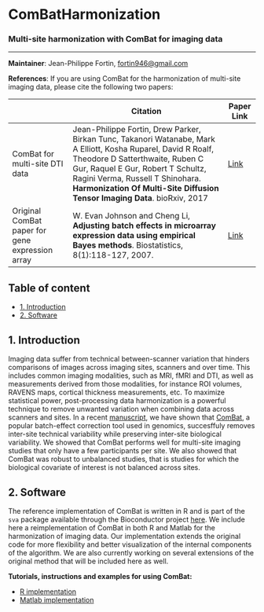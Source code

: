 # ComBatHarmonization
### Multi-site harmonization with ComBat for imaging data

--------
**Maintainer**: Jean-Philippe Fortin, fortin946@gmail.com

**References**: If you are using ComBat for the harmonization of multi-site imaging data, please cite the following two papers:

|       | Citation     | Paper Link
| -------------  | -------------  | -------------  |
| ComBat for multi-site DTI data    | Jean-Philippe Fortin, Drew Parker, Birkan Tunc, Takanori Watanabe, Mark A Elliott, Kosha Ruparel, David R Roalf, Theodore D Satterthwaite, Ruben C Gur, Raquel E Gur, Robert T Schultz, Ragini Verma, Russell T Shinohara. **Harmonization Of Multi-Site Diffusion Tensor Imaging Data**. bioRxiv, 2017  |[Link](http://biorxiv.org/content/early/2017/03/22/116541)| 
| Original ComBat paper for gene expression array    |  W. Evan Johnson and Cheng Li, **Adjusting batch effects in microarray expression data using empirical Bayes methods**. Biostatistics, 8(1):118-127, 2007.      | [Link](https://academic.oup.com/biostatistics/article/8/1/118/252073/Adjusting-batch-effects-in-microarray-expression) |


## Table of content
- [1. Introduction](#id-section1)
- [2. Software](#id-section2)

<div id='id-section1'/>

## 1. Introduction

Imaging data suffer from technical between-scanner variation that hinders comparisons of images across imaging sites, scanners and over time. This includes common imaging modalities, such as MRI, fMRI and DTI, as well as measurements derived from those modalities, for instance ROI volumes, RAVENS maps, cortical thickness measurements, etc. To maximize statistical power, post-processing data harmonization is a powerful technique to remove unwanted variation when combining data across scanners and sites. In a recent [manuscript](http://biorxiv.org/content/early/2017/03/22/116541), we have shown that [ComBat](https://academic.oup.com/biostatistics/article/8/1/118/252073/Adjusting-batch-effects-in-microarray-expression), a popular batch-effect correction tool used in genomics, succesffuly removes inter-site technical variability while preserving inter-site biological variability. We showed that ComBat performs well for multi-site imaging studies that only have a few participants per site. We also showed that ComBat was robust to unbalanced studies, that is studies for which the biological covariate of interest is not balanced across sites. 

<div id='id-section2'/>

## 2. Software

The reference implementation of ComBat is written in R and is part of the `sva` package available through the Bioconductor project [here](https://bioconductor.org/packages/release/bioc/html/sva.html). We include here a reimplementation of ComBat in both R and Matlab for the harmonization of imaging data. Our implementation extends the original code for more flexibility and better visualization of the internal components of the algorithm. We are also currently working on several extensions of the original method that will be included here as well. 

**Tutorials, instructions and examples for using ComBat:**
- [R implementation](https://github.com/Jfortin1/ComBatHarmonization/tree/master/R)
- [Matlab implementation](https://github.com/Jfortin1/ComBatHarmonization/tree/master/Matlab)






